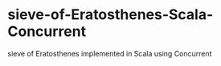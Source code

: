 # sieve-of-Eratosthenes-Scala-Concurrent
sieve of Eratosthenes implemented in Scala using Concurrent
